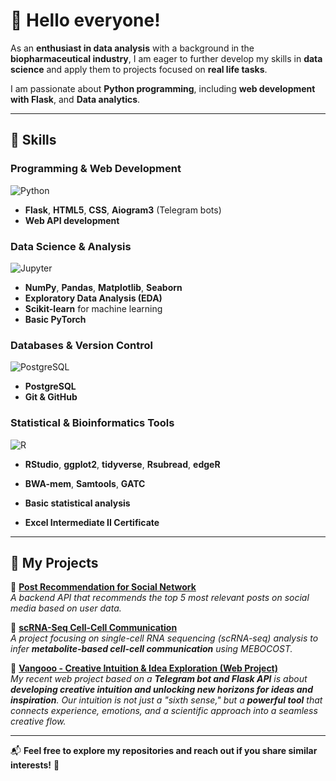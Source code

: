 # 🌿 Hello everyone!  

As an **enthusiast in data analysis** with a background in the **biopharmaceutical industry**, I am eager to further develop my skills in **data science** and apply them to projects focused on **real life tasks**.  

I am passionate about **Python programming**, including **web development with Flask**, and **Data analytics**.  

---

## 🚀 Skills  

### **Programming & Web Development**  
![Python](https://img.shields.io/badge/Python-3.9-3776AB?style=flat-square&logo=python)  
- **Flask**, **HTML5**, **CSS**, **Aiogram3** (Telegram bots)  
- **Web API development**  

### **Data Science & Analysis**  
![Jupyter](https://img.shields.io/badge/Jupyter_Notebook-F37626?style=flat-square&logo=jupyter)  
- **NumPy**, **Pandas**, **Matplotlib**, **Seaborn**  
- **Exploratory Data Analysis (EDA)**  
- **Scikit-learn** for machine learning  
- **Basic PyTorch**  

### **Databases & Version Control**  
![PostgreSQL](https://img.shields.io/badge/PostgreSQL-316192?style=flat-square&logo=postgresql)  
- **PostgreSQL**  
- **Git & GitHub**  

### **Statistical & Bioinformatics Tools**  
![R](https://img.shields.io/badge/R-276DC3?style=flat-square&logo=r)  
- **RStudio**, **ggplot2**, **tidyverse**, **Rsubread**, **edgeR**
- **BWA-mem**, **Samtools**, **GATC**  

- **Basic statistical analysis** 
 
- **Excel Intermediate II Certificate**  


---

## 📂 My Projects  

🔹 **[Post Recommendation for Social Network](https://github.com/rychagoal/post_recommendation_social_network)**  
*A backend API that recommends the top 5 most relevant posts on social media based on user data.*  

🔹 **[scRNA-Seq Cell-Cell Communication](https://github.com/rychagoal/scRNA-Seq_cell-cell_communication)**  
*A project focusing on single-cell RNA sequencing (scRNA-seq) analysis to infer **metabolite-based cell-cell communication** using MEBOCOST.*  

🔹 **[Vangooo - Creative Intuition & Idea Exploration (Web Project)](https://vangooo.com/challenge/21)**  
*My recent web project based on a **Telegram bot and Flask API** is about **developing creative intuition and unlocking new horizons for ideas and inspiration**. Our intuition is not just a "sixth sense," but a **powerful tool** that connects experience, emotions, and a scientific approach into a seamless creative flow.*  

---

📬 **Feel free to explore my repositories and reach out if you share similar interests!** 🚀 
